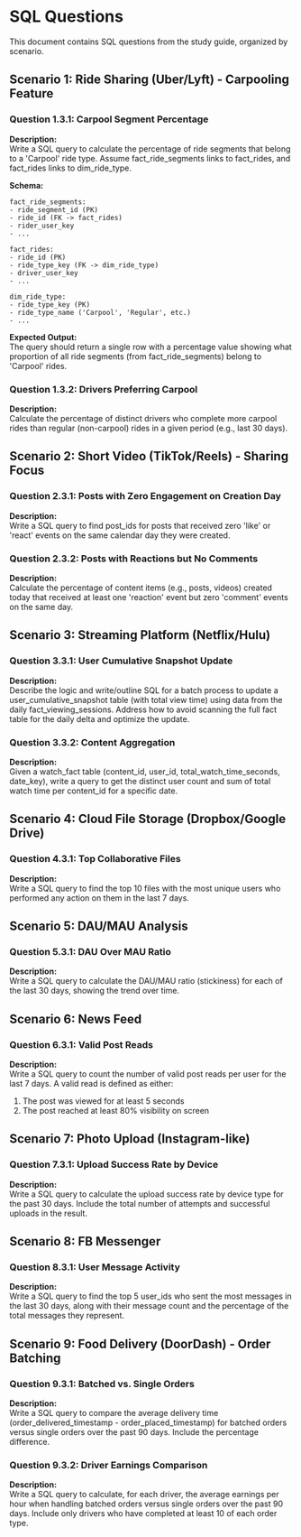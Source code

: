 # SQL Questions

This document contains SQL questions from the study guide, organized by scenario.

## Scenario 1: Ride Sharing (Uber/Lyft) - Carpooling Feature

### Question 1.3.1: Carpool Segment Percentage

**Description:**  
Write a SQL query to calculate the percentage of ride segments that belong to a 'Carpool' ride type. Assume fact_ride_segments links to fact_rides, and fact_rides links to dim_ride_type.

**Schema:**
```
fact_ride_segments:
- ride_segment_id (PK)
- ride_id (FK -> fact_rides)
- rider_user_key
- ...

fact_rides:
- ride_id (PK)
- ride_type_key (FK -> dim_ride_type)
- driver_user_key
- ...

dim_ride_type:
- ride_type_key (PK)
- ride_type_name ('Carpool', 'Regular', etc.)
- ...
```

**Expected Output:**  
The query should return a single row with a percentage value showing what proportion of all ride segments (from fact_ride_segments) belong to 'Carpool' rides.

### Question 1.3.2: Drivers Preferring Carpool

**Description:**  
Calculate the percentage of distinct drivers who complete more carpool rides than regular (non-carpool) rides in a given period (e.g., last 30 days).

## Scenario 2: Short Video (TikTok/Reels) - Sharing Focus

### Question 2.3.1: Posts with Zero Engagement on Creation Day

**Description:**  
Write a SQL query to find post_ids for posts that received zero 'like' or 'react' events on the same calendar day they were created.

### Question 2.3.2: Posts with Reactions but No Comments

**Description:**  
Calculate the percentage of content items (e.g., posts, videos) created today that received at least one 'reaction' event but zero 'comment' events on the same day.

## Scenario 3: Streaming Platform (Netflix/Hulu)

### Question 3.3.1: User Cumulative Snapshot Update

**Description:**  
Describe the logic and write/outline SQL for a batch process to update a user_cumulative_snapshot table (with total view time) using data from the daily fact_viewing_sessions. Address how to avoid scanning the full fact table for the daily delta and optimize the update.

### Question 3.3.2: Content Aggregation

**Description:**  
Given a watch_fact table (content_id, user_id, total_watch_time_seconds, date_key), write a query to get the distinct user count and sum of total watch time per content_id for a specific date.

## Scenario 4: Cloud File Storage (Dropbox/Google Drive)

### Question 4.3.1: Top Collaborative Files

**Description:**  
Write a SQL query to find the top 10 files with the most unique users who performed any action on them in the last 7 days.

## Scenario 5: DAU/MAU Analysis

### Question 5.3.1: DAU Over MAU Ratio

**Description:**  
Write a SQL query to calculate the DAU/MAU ratio (stickiness) for each of the last 30 days, showing the trend over time.

## Scenario 6: News Feed

### Question 6.3.1: Valid Post Reads

**Description:**  
Write a SQL query to count the number of valid post reads per user for the last 7 days. A valid read is defined as either:
1. The post was viewed for at least 5 seconds
2. The post reached at least 80% visibility on screen

## Scenario 7: Photo Upload (Instagram-like)

### Question 7.3.1: Upload Success Rate by Device

**Description:**  
Write a SQL query to calculate the upload success rate by device type for the past 30 days. Include the total number of attempts and successful uploads in the result.

## Scenario 8: FB Messenger

### Question 8.3.1: User Message Activity

**Description:**  
Write a SQL query to find the top 5 user_ids who sent the most messages in the last 30 days, along with their message count and the percentage of the total messages they represent.

## Scenario 9: Food Delivery (DoorDash) - Order Batching

### Question 9.3.1: Batched vs. Single Orders

**Description:**  
Write a SQL query to compare the average delivery time (order_delivered_timestamp - order_placed_timestamp) for batched orders versus single orders over the past 90 days. Include the percentage difference.

### Question 9.3.2: Driver Earnings Comparison

**Description:**  
Write a SQL query to calculate, for each driver, the average earnings per hour when handling batched orders versus single orders over the past 90 days. Include only drivers who have completed at least 10 of each order type. 